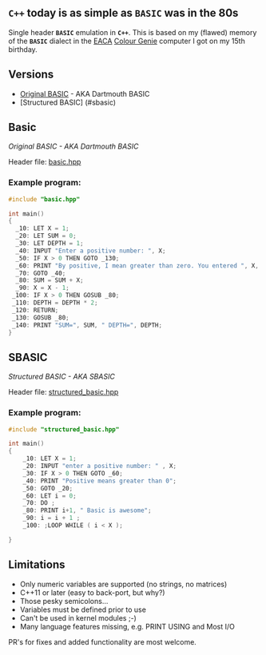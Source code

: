 ## **`C++`** today is as simple as **`BASIC`** was in the 80s

Single header **`BASIC`** emulation in **`C++`**. This is based on my
(flawed) memory of the **`BASIC`** dialect in the
[EACA](https://en.wikipedia.org/wiki/EACA)
[Colour Genie](https://en.wikipedia.org/wiki/Colour_Genie) computer I
got on my 15th birthday.

## Versions

* [Original BASIC](#basic) - AKA Dartmouth BASIC
* [Structured BASIC] (#sbasic)



## Basic
*Original BASIC - AKA Dartmouth BASIC*

Header file: [basic.hpp](./basic.hpp) 

### Example program:
```Cpp
#include "basic.hpp"

int main()
{
  _10: LET X = 1;
  _20: LET SUM = 0;
  _30: LET DEPTH = 1;
  _40: INPUT "Enter a positive number: ", X;
  _50: IF X > 0 THEN GOTO _130;
  _60: PRINT "By positive, I mean greater than zero. You entered ", X, " which isn't";
  _70: GOTO _40;
  _80: SUM = SUM + X;
  _90: X = X - 1;
 _100: IF X > 0 THEN GOSUB _80;
 _110: DEPTH = DEPTH * 2;
 _120: RETURN;
 _130: GOSUB _80;
 _140: PRINT "SUM=", SUM, " DEPTH=", DEPTH;
}
```

## SBASIC
*Structured BASIC - AKA SBASIC*

Header file: [structured_basic.hpp](./structured_basic.hpp)

### Example program:
```Cpp
#include "structured_basic.hpp"

int main()
{
	_10: LET X = 1;
	_20: INPUT "enter a positive number: " , X;
	_30: IF X > 0 THEN GOTO _60; 
	_40: PRINT "Positive means greater than 0";
	_50: GOTO _20;
	_60: LET i = 0;
	_70: DO ;
	_80: PRINT i+1, " Basic is awesome";
	_90: i = i + 1 ;
	_100: ;LOOP WHILE ( i < X );

}
```

## Limitations
* Only numeric variables are supported (no strings, no matrices)
* C++11 or later (easy to back-port, but why?)
* Those pesky semicolons...
* Variables must be defined prior to use
* Can't be used in kernel modules ;-)
* Many language features missing, e.g. PRINT USING and Most I/O

PR's for fixes and added functionality are most welcome.
